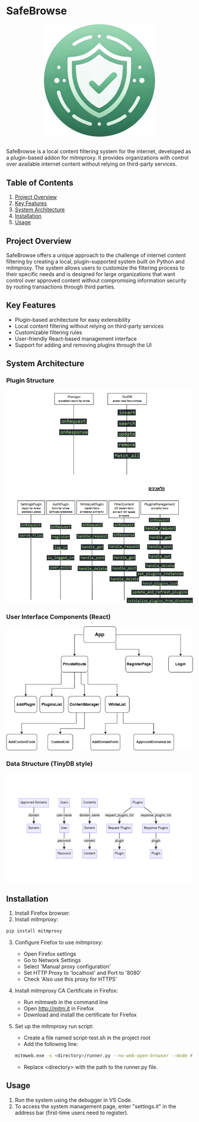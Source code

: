 # SafeBrowse

<img src="imgs/logo.png" alt="Description" style="display: block; margin-left: auto; margin-right: auto; width: 300px;">
<br>

SafeBrowse is a local content filtering system for the internet, developed as a plugin-based addon for mitmproxy. It provides organizations with control over available internet content without relying on third-party services.

## Table of Contents

1. [Project Overview](#project-overview)
2. [Key Features](#key-features)
3. [System Architecture](#system-architecture)
4. [Installation](#installation)
5. [Usage](#usage)

## Project Overview

SafeBrowse offers a unique approach to the challenge of internet content filtering by creating a local, plugin-supported system built on Python and mitmproxy. The system allows users to customize the filtering process to their specific needs and is designed for large organizations that want control over approved content without compromising information security by routing transactions through third parties.

## Key Features

- Plugin-based architecture for easy extensibility
- Local content filtering without relying on third-party services
- Customizable filtering rules
- User-friendly React-based management interface
- Support for adding and removing plugins through the UI

## System Architecture

### Plugin Structure

![Plugin Structure](imgs/plugin-stracture.png)

### User Interface Components (React)

![UI Components](imgs/react.jpg)

### Data Structure (TinyDB style)

![Data Structure](imgs/database.png)

## Installation

1. Install Firefox browser.
2. Install mitmproxy:

```bash
pip install mitmproxy
```

3. Configure Firefox to use mitmproxy:

   - Open Firefox settings
   - Go to Network Settings
   - Select 'Manual proxy configuration'
   - Set HTTP Proxy to 'localhost' and Port to '8080'
   - Check 'Also use this proxy for HTTPS'

4. Install mitmproxy CA Certificate in Firefox:

   - Run mitmweb in the command line
   - Open http://mitm.it in Firefox
   - Download and install the certificate for Firefox

5. Set up the mitmproxy run script:

   - Create a file named script-test.sh in the project root
   - Add the following line:

   ```bash
   mitmweb.exe -s <directory>/runner.py --no-web-open-browser --mode regular@8080
   ```

   - Replace \<directory> with the path to the runner.py file.

## Usage

1. Run the system using the debugger in VS Code.
2. To access the system management page, enter "settings.it" in the address bar (first-time users need to register).

